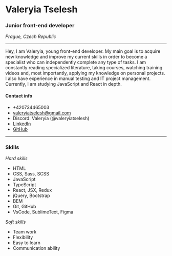 # Valeryia Tselesh
### Junior front-end developer
*Prague, Czech Republic*

---
Hey, I am Valeryia, young front-end developer. My main goal is to acquire new knowledge and improve my current skills in order to become a specialist who can independently complete any type of tasks. I am constantly reading specialized literature, taking courses, watching training videos and, most importantly, applying my knowledge on personal projects. I also have experience in manual testing and IT project management. Currently, I am studying JavaScript and React in depth.

#### Contact info
* +420734465003
* valeryiatselesh@gmail.com
* Discord: Valeryia (@valeryiatselesh)
* [LinkedIn](https://www.linkedin.com/in/valeryiatselesh/)
* [GitHub](https://github.com/valeryiatselesh)
---
### Skills

*Hard skills*
* HTML
* CSS, Sass, SCSS
* JavaScript
* TypeScript
* React, JSX, Redux
* jQuery, Bootstrap
* BEM
* Git, GitHub
* VsCode, SublimeText, Figma

*Soft skills*
* Team work
* Flexibility
* Easy to learn
* Communication ability
